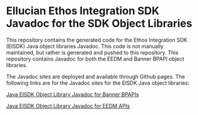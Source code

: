 # Ellucian Ethos Integration SDK Javadoc for the SDK Object Libraries

This repository contains the generated code for the Ethos Integration SDK (EISDK) Java object libraries Javadoc.  This code is not manually maintained, but rather is generated and pushed to this repository.  This repository contains Javadoc for both the EEDM and Banner BPAPI object libraries.

The Javadoc sites are deployed and available through Github pages.  The following links are for the Javadoc sites for the EISDK Java object libraries:

[Java EISDK Object Library Javadoc for Banner BPAPIs](https://ellucian-developer.github.io/integration-sdk-objects-java-doc/bpapi/ban/)

[Java EISDK Object Library Javadoc for EEDM APIs](https://ellucian-developer.github.io/integration-sdk-objects-java-doc/eedm/)
